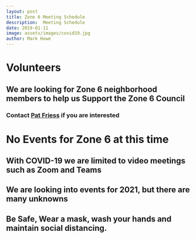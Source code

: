 ```yaml
---
layout: post
title: Zone 6 Meeting Schedule
description:  Meeting Schedule
date: 2019-01-11
image: assets/images/covid19.jpg
author: Mark Howe
---
```


# Volunteers
## We are looking for Zone 6 neighborhood members to help us Support the Zone 6 Council
### Contact [Pat Friess](harleybabe54@hotmail.com) if you are interested


# No Events for Zone 6 at this time

## With COVID-19 we are limited to video meetings such as Zoom and Teams
## We are looking into events for 2021, but there are many unknowns
## Be Safe, Wear a mask, wash your hands and maintain social distancing.
